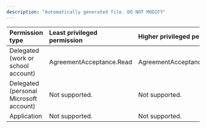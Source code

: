 ```yaml
---
description: "Automatically generated file. DO NOT MODIFY"
---
```


|Permission type|Least privileged permission|Higher privileged permissions|
|:---|:---|:---|
|Delegated (work or school account)|AgreementAcceptance.Read|AgreementAcceptance.Read.All|
|Delegated (personal Microsoft account)|Not supported.|Not supported.|
|Application|Not supported.|Not supported.|

